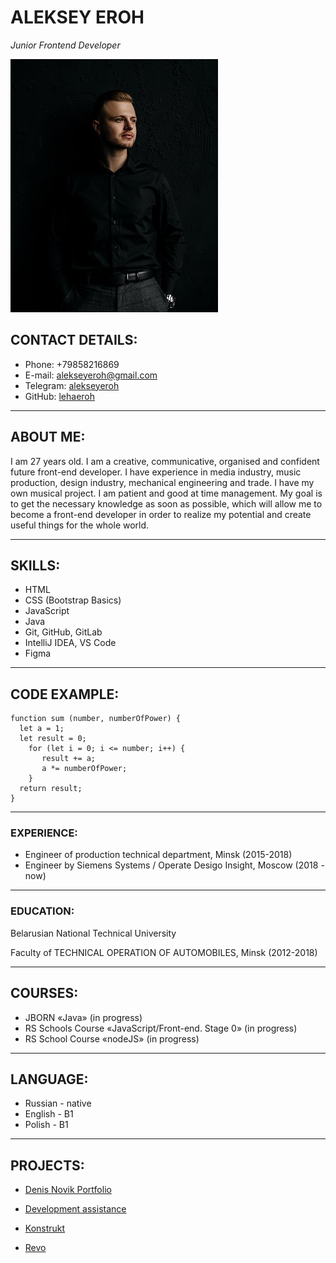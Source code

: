# **ALEKSEY EROH**
_Junior Frontend Developer_

![photo Aleksey Eroh](./DSC_9024.jpg)

## **CONTACT DETAILS:**

- Phone: +79858216869
- E-mail: alekseyeroh@gmail.com
- Telegram: [alekseyeroh](https://t.me/alekseyeroh)
- GitHub: [lehaeroh](https://github.com/lehaeroh)

---

## **ABOUT ME:**

I am 27 years old. I am a creative, communicative, organised and confident future front-end developer. I have experience in media industry, music production, design industry, mechanical engineering and trade. I have my own musical project. I am patient and good at time management. My goal is to get the necessary knowledge as soon as possible, which will allow me to become a front-end developer in order to realize my potential and create useful things for the whole world.

---

## **SKILLS:**

* HTML
* CSS (Bootstrap Basics)
* JavaScript
* Java
* Git, GitHub, GitLab
* IntelliJ IDEA, VS Code
* Figma

---

## **CODE EXAMPLE:**

```
function sum (number, numberOfPower) {
  let a = 1;
  let result = 0;
    for (let i = 0; i <= number; i++) {
       result += a;
       a *= numberOfPower;
    }
  return result;
}
```

---

### **EXPERIENCE:**

* Engineer of production technical department, Minsk (2015-2018)
* Engineer by Siemens Systems / Operate Desigo Insight, Moscow (2018 - now)

---

### **EDUCATION:**

Belarusian National Technical University

Faculty of TECHNICAL OPERATION OF AUTOMOBILES, Minsk (2012-2018)

---

## **COURSES:**

* JBORN «Java» (in progress)
* RS Schools Course «JavaScript/Front-end. Stage 0» (in progress)
* RS School Course «nodeJS» (in progress)

---

## **LANGUAGE:**

* Russian - native
* English - B1
* Polish - B1

---

## **PROJECTS:**

* [Denis Novik Portfolio]()

* [Development assistance]()

* [Konstrukt]()

* [Revo]()